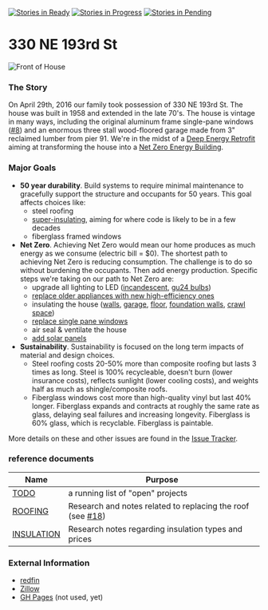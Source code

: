 [![Stories in Ready](https://badge.waffle.io/msimerson/330-NE-193rd-St.png?label=ready&title=Ready)](https://waffle.io/msimerson/330-NE-193rd-St)
[![Stories in Progress](https://badge.waffle.io/msimerson/330-NE-193rd-St.png?label=in%20progress&title=In%20Progress)](https://waffle.io/msimerson/330-NE-193rd-St)
[![Stories in Pending](https://badge.waffle.io/msimerson/330-NE-193rd-St.png?label=pending&title=Pending)](https://waffle.io/msimerson/330-NE-193rd-St)
# 330 NE 193rd St

![Front of House](https://cloud.githubusercontent.com/assets/261635/15229020/c647f630-1843-11e6-8d34-6ab782d1749d.jpg)

### The Story

On April 29th, 2016 our family took possession of 330 NE 193rd St. The house was built in 1958 and extended in the late 70's. The house is vintage in many ways, including the original aluminum frame single-pane windows ([#8](../../issues/8)) and an enormous three stall wood-floored garage made from 3" reclaimed lumber from pier 91. We're in the midst of a [Deep Energy Retrofit](https://en.wikipedia.org/wiki/Deep_energy_retrofit) aiming at transforming the house into a [Net Zero Energy Building](https://en.wikipedia.org/wiki/Zero-energy_building).

### Major Goals

* **50 year durability**. Build systems to require minimal maintenance to gracefully support the structure and occupants for 50 years. This goal affects choices like:
    * steel roofing
    * [super-insulating](https://en.wikipedia.org/wiki/Superinsulation), aiming for where code is likely to be in a few decades
    * fiberglass framed windows
* **Net Zero**. Achieving Net Zero would mean our home produces as much energy as we consume (electric bill = $0). The shortest path to achieving Net Zero is reducing consumption. The challenge is to do so without burdening the occupants. Then add energy production. Specific steps we're taking on our path to Net Zero are:
    * upgrade all lighting to LED ([incandescent](../../issues/9), [gu24 bulbs](../../issues/34))
    * [replace older appliances with new high-efficiency ones](../../issues/14)
    * insulating the house ([walls](../../issues/16), [garage](../../issues/4), [floor](../../issues/1), [foundation walls](../../issues/22), [crawl space](../../issues/23))
    * [replace single pane windows](../../issues/8)
    * air seal & ventilate the house
    * [add solar panels](../../issues/13)
* **Sustainability**. Sustainability is focused on the long term impacts of material and design choices.
    * Steel roofing costs 20-50% more than composite roofing but lasts 3 times as long. Steel is 100% recycleable, doesn't burn (lower insurance costs), reflects sunlight (lower cooling costs), and weights half as much as shingle/composite roofs.
    * Fiberglass windows cost more than high-quality vinyl but last 40% longer. Fiberglass expands and contracts at roughly the same rate as glass, delaying seal failures and increasing longevity. Fiberglass is 60% glass, which is recyclable. Fiberglass is paintable.

More details on these and other issues are found in the [Issue Tracker](https://github.com/msimerson/330-NE-193rd-St/issues).

### reference documents

| Name | Purpose |
| ---- | -------- |
| [TODO](TODO.md) | a running list of "open" projects
| [ROOFING](ROOFING.md) | Research and notes related to replacing the roof (see [#18](https://github.com/msimerson/330-NE-193rd-St/issues/18)) |
| [INSULATION](INSULATION.md) | Research notes regarding insulation types and prices |


### External Information

* [redfin](https://www.redfin.com/WA/Shoreline/330-NE-193rd-St-98155/home/79721)
* [Zillow](http://www.zillow.com/homes/330-NE-193-RD-ST-Shoreline-WA-98155_rb/)
* [GH Pages](http://msimerson.github.io/330-NE-193rd-St/) (not used, yet)

